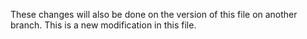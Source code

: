 These changes will also be done on the version of this file on another branch.
This is a new modification in this file.